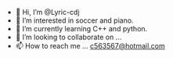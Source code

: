 - 👋 Hi, I’m @Lyric-cdj
- 👀 I’m interested in soccer and piano.
- 🌱 I’m currently learning C++ and python.
- 💞️ I’m looking to collaborate on ...
- 📫 How to reach me ...
c563567@hotmail.com
<!---
Lyric-cdj/Lyric-cdj is a ✨ special ✨ repository because its `README.md` (this file) appears on your GitHub profile.
You can click the Preview link to take a look at your changes.
--->
